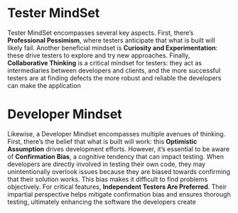 # Tester MindSet
Tester MindSet encompasses several key aspects. First, there’s **Professional Pessimism**, where testers anticipate that what is built will likely fail. Another beneficial mindset is **Curiosity and Experimentation**: these drive testers to explore and try new approaches. Finally, **Collaborative Thinking** is a critical mindset for testers: they act as intermediaries between developers and clients, and the more successful testers are at finding defects the more robust and reliable the developers can make the application

# Developer Mindset
Likewise, a Developer Mindset encompasses multiple avenues of thinking. First, there’s the belief that what is built will work: this **Optimistic Assumption** drives development efforts. However, it’s essential to be aware of **Confirmation Bias**, a cognitive tendency that can impact testing. When developers are directly involved in testing their own code, they may unintentionally overlook issues because they are biased towards confirming that their solution works. This bias makes it difficult to find problems objectively. For critical features, **Independent Testers Are Preferred**. Their impartial perspective helps mitigate confirmation bias and ensures thorough testing, ultimately enhancing the software the developers create